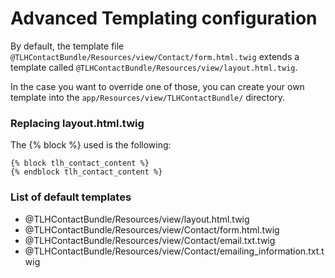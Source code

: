 Advanced Templating configuration
==============================

By default, the template file ``@TLHContactBundle/Resources/view/Contact/form.html.twig`` extends
a template called ``@TLHContactBundle/Resources/view/layout.html.twig``.

In the case you want to override one of those, you can create your own template into the 
``app/Resources/view/TLHContactBundle/`` directory.

### Replacing layout.html.twig
The {% block %} used is the following:
```
{% block tlh_contact_content %}
{% endblock tlh_contact_content %}
```

### List of default templates
- @TLHContactBundle/Resources/view/layout.html.twig
- @TLHContactBundle/Resources/view/Contact/form.html.twig
- @TLHContactBundle/Resources/view/Contact/email.txt.twig
- @TLHContactBundle/Resources/view/Contact/emailing_information.txt.twig
